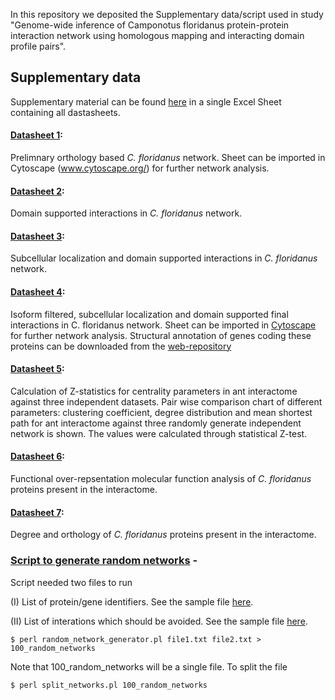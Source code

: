 In this repository we deposited the Supplementary data/script used in study "Genome-wide inference of Camponotus floridanus protein-protein interaction network using homologous mapping and interacting domain profile pairs".

## Supplementary data
Supplementary material can be found [here](https://github.com/ShishirGupta-Wu/aspergillus_ps/blob/master/Supplementary_materials.zip) in a single Excel Sheet containing all dastasheets.

#### [Datasheet 1](https://github.com/ShishirGupta-Wu/aspergillus_ps/blob/supplementary_data/Additional%20data%20file%201.pdf):

Prelimnary orthology based *C. floridanus* network.  Sheet can be imported in Cytoscape (www.cytoscape.org/) for further network analysis. 

#### [Datasheet 2](https://github.com/ShishirGupta-Wu/aspergillus_ps/blob/supplementary_data/Additional%20data%20file%202.pdf):

Domain supported interactions in *C. floridanus* network.

#### [Datasheet 3](https://github.com/ShishirGupta-Wu/aspergillus_ps/blob/supplementary_data/Additional%20data%20file%203.pdf): 

Subcellular localization and domain supported interactions in *C. floridanus* network.

#### [Datasheet 4](https://github.com/ShishirGupta-Wu/aspergillus_ps/blob/supplementary_data/Additional%20data%20file%203.pdf): 

Isoform filtered, subcellular localization and domain supported final interactions in C. floridanus network. Sheet can be imported in [Cytoscape](www.cytoscape.org/) for further network analysis. Structural annotation of genes coding these proteins can be downloaded from the [web-repository](https://www.biozentrum.uni-wuerzburg.de/bioinfo/computing/Camponotus) 

#### [Datasheet 5](https://github.com/ShishirGupta-Wu/aspergillus_ps/blob/supplementary_data/Additional%20data%20file%203.pdf): 

Calculation of Z-statistics for centrality parameters in ant interactome against three independent datasets. Pair wise comparison chart of different parameters: clustering coefficient, degree distribution and mean shortest path for ant interactome against three randomly generate independent network is shown. The values were calculated through statistical Z-test.

#### [Datasheet 6](https://github.com/ShishirGupta-Wu/aspergillus_ps/blob/supplementary_data/Additional%20data%20file%203.pdf): 

Functional over-repsentation molecular function analysis of *C. floridanus* proteins present in the interactome. 

#### [Datasheet 7](https://github.com/ShishirGupta-Wu/aspergillus_ps/blob/supplementary_data/Additional%20data%20file%203.pdf): 

Degree and orthology  of *C. floridanus* proteins present in the interactome. 


### [Script to generate random networks](https://github.com/ShishirGupta-Wu/aspergillus_ps/blob/supplementary_data/Additional%20file%202.pdf) -

Script needed two files to run

(I) List of protein/gene identifiers. See the sample file [here]().

(II) List of interations which should be avoided. See the sample file [here]().

`$ perl random_network_generator.pl file1.txt file2.txt > 100_random_networks`

Note that 100_random_networks will be a single file. To split the file 

`$ perl split_networks.pl 100_random_networks`
